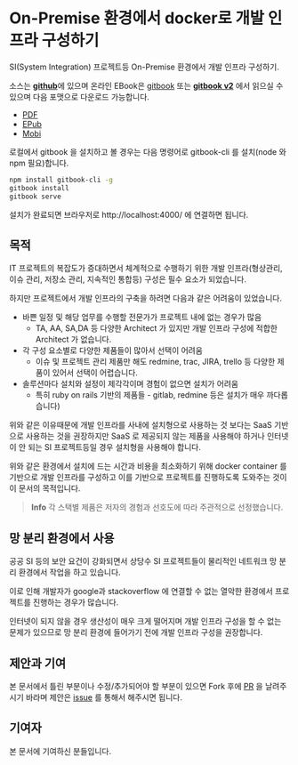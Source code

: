 # On-Premise 환경에서 docker로 개발 인프라 구성하기

SI(System Integration) 프로젝트등 On-Premise 환경에서 개발 인프라 구성하기.

소스는 [**github**](https://github.com/lesstif/dev-infra-for-SI-project-and-startup)에 있으며 온라인 EBook은 [gitbook](https://lesstif.gitbooks.io/on-premise-docker/content/) 또는 **[gitbook v2](https://lesstif.gitbooks.io/dev-infra-for-si-project-and-startup/content/)** 에서 읽으실 수 있으며 다음 포맷으로 다운로드 가능합니다.

- [PDF](https://www.gitbook.com/download/pdf/book/lesstif/dev-infra-for-si-project-and-startup)
- [EPub](https://www.gitbook.com/download/epub/book/lesstif/dev-infra-for-si-project-and-startup)
- [Mobi](https://www.gitbook.com/download/mobi/book/lesstif/dev-infra-for-si-project-and-startup)

로컬에서 gitbook 을 설치하고 볼 경우는 다음 명령어로 gitbook-cli 를 설치(node 와 npm 필요)합니다.

```sh
npm install gitbook-cli -g
gitbook install
gitbook serve
```

설치가 완료되면 브라우저로 http://localhost:4000/ 에 연결하면 됩니다.

## 목적

IT 프로젝트의 복잡도가 증대하면서 체계적으로 수행하기 위한 개발 인프라(형상관리, 이슈 관리, 저장소 관리, 지속적인 통합등) 구성은 필수 요소가 되었습니다.

하지만 프로젝트에서 개발 인프라의 구축을 하려면 다음과 같은 어려움이 있었습니다. 

* 바쁜 일정 및 해당 업무를 수행할 전문가가 프로젝트 내에 없는 경우가 많음
  - TA, AA, SA,DA 등 다양한 Architect 가 있지만 개발 인프라 구성에 적합한 Architect 가 없습니다.
* 각 구성 요소별로 다양한 제품들이 많아서 선택이 어려움 
  * 이슈  및 프로젝트 관리 제품만 해도 redmine, trac, JIRA, trello 등 다양한 제품이 있어서 선택이 어렵습니다.
* 솔루션마다 설치와 설정이 제각각이며 경험이 없으면 설치가 어려움
  * 특히 ruby on rails 기반의 제품들 - gitlab, redmine 등은 설치가 매우 까다롭습니다)

위와 같은 이유때문에 개발 인프라를 사내에 설치형으로 사용하는 것 보다는 SaaS 기반으로 사용하는 것을 권장하지만 SaaS 로 제공되지 않는 제품을 사용해야 하거나 인터넷이 안 되는 SI 프로젝트등일 경우 설치형을 사용해야 합니다.  

위와 같은 환경에서 설치에 드는 시간과 비용을 최소화하기 위해 docker container 를 기반으로 개발 인프라를 구성하고 이를 기반으로 프로젝트를 진행하도록 도와주는 것이 이 문서의 목적입니다.

> **Info**  각 스택별 제품은 저자의 경험과 선호도에 따라 주관적으로 선정했습니다.  



## 망 분리 환경에서 사용

공공 SI 등의 보안 요건이 강화되면서 상당수 SI 프로젝트들이 물리적인 네트워크 망 분리 환경에서 작업을 하고 있습니다.

이로 인해 개발자가 google과 stackoverflow 에 연결할 수 없는 열악한 환경에서 프로젝트를 진행하는 경우가 많습니다.

인터넷이 되지 않을 경우 생산성이 매우 크게 떨어지며 개발 인프라 구성을 할 수 없는 문제가 있으므로 망 분리 환경에 들어가기 전에 개발 인프라 구성을 권장합니다.

## 제안과 기여

본 문서에서 틀린 부분이나 수정/추가되어야 할 부분이 있으면 Fork 후에 [PR](https://github.com/lesstif/dev-infra-for-SI-project-and-startup/pulls) 을 날려주시기 바라며 제안은 [issue](https://github.com/lesstif/dev-infra-for-SI-project-and-startup/issues) 를 통해서 해주시면 됩니다.

## 기여자

본 문서에 기여하신 분들입니다.
